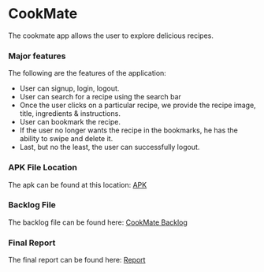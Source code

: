 # CookMate #

The cookmate app allows the user to explore delicious recipes.

### Major features ###

The following are the features of the application:

- User can signup, login, logout.
- User can search for a recipe using the search bar
- Once the user clicks on a particular recipe, we provide the recipe image, title, ingredients & instructions.
- User can bookmark the recipe.
- If the user no longer wants the recipe in the bookmarks, he has the ability to swipe and delete it.
- Last, but no the least, the user can successfully logout.


### APK File Location ###

The apk can be found at this location: [APK](https://bitbucket.org/cajeeeeeeee/cookmate/src/master/app-debug.apk)

### Backlog File ###

The backlog file can be found here: [CookMate Backlog](https://docs.google.com/spreadsheets/d/1AovGs9lMQ4H0QcxOOn9H8u6ZWt2h1x0YQb-dvuFNQZ8/edit#gid=0)

### Final Report ###

The final report can be found here: [Report](https://docs.google.com/document/d/17Fp_t0G_XVGP67PUF36lymRmrFQp8kB9QJaa3aPrgZM/edit?usp=sharing)